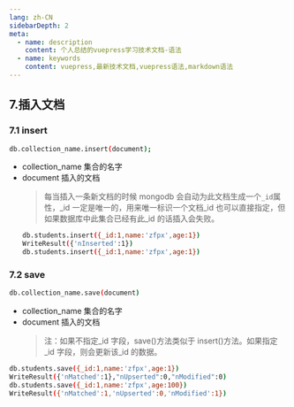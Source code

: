 ```yaml
---
lang: zh-CN
sidebarDepth: 2
meta:
  - name: description
    content: 个人总结的vuepress学习技术文档-语法
  - name: keywords
    content: vuepress,最新技术文档,vuepress语法,markdown语法
---
```

## 7.插入文档

### 7.1 insert

```sh
db.collection_name.insert(document);
```

* collection_name 集合的名字
* document 插入的文档
  > 每当插入一条新文档的时候 mongodb 会自动为此文档生成一个`_id`属性，\_id 一定是唯一的，用来唯一标识一个文档\_id 也可以直接指定，但如果数据库中此集合已经有此\_id 的话插入会失败。
  ```sh
  db.students.insert({_id:1,name:'zfpx',age:1})
  WriteResult({'nInserted':1})
  db.students.insert({_id:1,name:'zfpx',age:1})
  ```

### 7.2 save

```sh
db.collection_name.save(document)
```

* collection_name 集合的名字
* document 插入的文档
  > 注：如果不指定\_id 字段，save()方法类似于 insert()方法。如果指定\_id 字段，则会更新该\_id 的数据。

```sh
db.students.save({_id:1,name:'zfpx',age:1})
WriteResult({'nMatched':1},"nUpserted":0,"nModified":0)
db.students.save({_id:1,name:'zfpx',age:100})
WriteResult({'nMatched':1,'nUpserted':0,'nModified':1})
```
